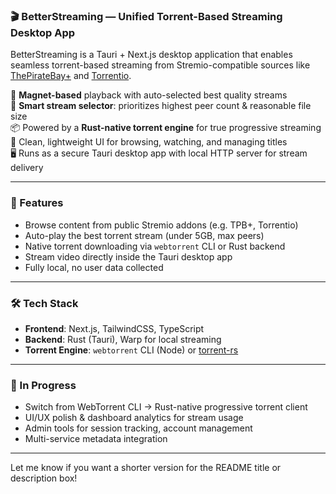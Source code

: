 ### 🎬 BetterStreaming — Unified Torrent-Based Streaming Desktop App

BetterStreaming is a Tauri + Next.js desktop application that enables seamless torrent-based streaming from Stremio-compatible sources like [ThePirateBay+](https://stremio-addons.com/thepiratebayplus.html) and [Torrentio](https://torrentio.strem.fun).

🔗 **Magnet-based** playback with auto-selected best quality streams  
🧠 **Smart stream selector**: prioritizes highest peer count & reasonable file size  
📦 Powered by a **Rust-native torrent engine** for true progressive streaming  
🎥 Clean, lightweight UI for browsing, watching, and managing titles  
🖥️ Runs as a secure Tauri desktop app with local HTTP server for stream delivery

---

### 🚀 Features

- Browse content from public Stremio addons (e.g. TPB+, Torrentio)
- Auto-play the best torrent stream (under 5GB, max peers)
- Native torrent downloading via `webtorrent` CLI or Rust backend
- Stream video directly inside the Tauri desktop app
- Fully local, no user data collected

---

### 🛠️ Tech Stack

- **Frontend**: Next.js, TailwindCSS, TypeScript  
- **Backend**: Rust (Tauri), Warp for local streaming  
- **Torrent Engine**: `webtorrent` CLI (Node) or [torrent-rs](https://github.com/Jayceph/torrent-rs)

---

### 🧪 In Progress

- Switch from WebTorrent CLI → Rust-native progressive torrent client  
- UI/UX polish & dashboard analytics for stream usage  
- Admin tools for session tracking, account management  
- Multi-service metadata integration  

---

Let me know if you want a shorter version for the README title or description box!